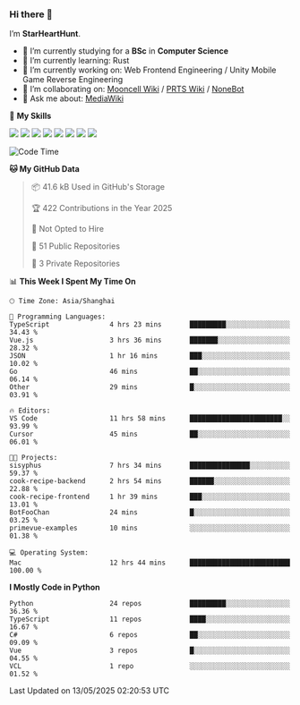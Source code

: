 ### Hi there 👋

I’m **StarHeartHunt**.

- 🏫 I’m currently studying for a **BSc** in **Computer Science**
- 🌱 I’m currently learning: Rust
- 🔭 I’m currently working on: Web Frontend Engineering / Unity Mobile Game Reverse Engineering
- 👯 I’m collaborating on: [Mooncell Wiki](https://fgo.wiki/) / [PRTS Wiki](http://prts.wiki/) / [NoneBot](https://github.com/nonebot)
- 💬 Ask me about: [MediaWiki](https://www.mediawiki.org)

🌟 **My Skills**

![](https://img.shields.io/badge/-Python-3e74a2?style=flat-square&logo=Python&logoColor=fff)
![](https://img.shields.io/badge/-Node.js-339933?style=flat-square&logo=node.js&logoColor=fff)
![](https://img.shields.io/badge/-Vue-4fc08d?style=flat-square&logo=vue.js&logoColor=fff)
![](https://img.shields.io/badge/-React-2d98ce?style=flat-square&logo=React&logoColor=fff)
![](https://img.shields.io/badge/-TypeScript-3178C6?style=flat-square&logo=TypeScript&logoColor=fff)
![](https://img.shields.io/badge/-Docker-2496ED?style=flat-square&logo=Docker&logoColor=fff)
![](https://img.shields.io/badge/-Linux-000000?style=flat-square&logo=Linux&logoColor=fff)
![](https://img.shields.io/badge/-Dotnet-512bd4?style=flat-square&logo=.net&logoColor=fff)

<!--START_SECTION:waka-->
![Code Time](http://img.shields.io/badge/Code%20Time-1%2C594%20hrs%2022%20mins-blue)

**🐱 My GitHub Data** 

> 📦 41.6 kB Used in GitHub's Storage 
 > 
> 🏆 422 Contributions in the Year 2025
 > 
> 🚫 Not Opted to Hire
 > 
> 📜 51 Public Repositories 
 > 
> 🔑 3 Private Repositories 
 > 
📊 **This Week I Spent My Time On** 

```text
🕑︎ Time Zone: Asia/Shanghai

💬 Programming Languages: 
TypeScript               4 hrs 23 mins       █████████░░░░░░░░░░░░░░░░   34.43 % 
Vue.js                   3 hrs 36 mins       ███████░░░░░░░░░░░░░░░░░░   28.32 % 
JSON                     1 hr 16 mins        ███░░░░░░░░░░░░░░░░░░░░░░   10.02 % 
Go                       46 mins             ██░░░░░░░░░░░░░░░░░░░░░░░   06.14 % 
Other                    29 mins             █░░░░░░░░░░░░░░░░░░░░░░░░   03.91 % 

🔥 Editors: 
VS Code                  11 hrs 58 mins      ███████████████████████░░   93.99 % 
Cursor                   45 mins             ██░░░░░░░░░░░░░░░░░░░░░░░   06.01 % 

🐱‍💻 Projects: 
sisyphus                 7 hrs 34 mins       ███████████████░░░░░░░░░░   59.37 % 
cook-recipe-backend      2 hrs 54 mins       ██████░░░░░░░░░░░░░░░░░░░   22.88 % 
cook-recipe-frontend     1 hr 39 mins        ███░░░░░░░░░░░░░░░░░░░░░░   13.01 % 
BotFooChan               24 mins             █░░░░░░░░░░░░░░░░░░░░░░░░   03.25 % 
primevue-examples        10 mins             ░░░░░░░░░░░░░░░░░░░░░░░░░   01.38 % 

💻 Operating System: 
Mac                      12 hrs 44 mins      █████████████████████████   100.00 % 
```

**I Mostly Code in Python** 

```text
Python                   24 repos            █████████░░░░░░░░░░░░░░░░   36.36 % 
TypeScript               11 repos            ████░░░░░░░░░░░░░░░░░░░░░   16.67 % 
C#                       6 repos             ██░░░░░░░░░░░░░░░░░░░░░░░   09.09 % 
Vue                      3 repos             █░░░░░░░░░░░░░░░░░░░░░░░░   04.55 % 
VCL                      1 repo              ░░░░░░░░░░░░░░░░░░░░░░░░░   01.52 % 
```




 Last Updated on 13/05/2025 02:20:53 UTC
<!--END_SECTION:waka-->
